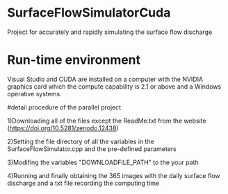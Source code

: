 # SurfaceFlowSimulatorCuda
Project for accurately and rapidly simulating the surface flow discharge

# Run-time environment
Visual Studio and CUDA are installed on a computer with the NVIDIA graphics card which the compute capability is 2.1 or above and a Windows operative systems.

#detail procedure of the parallel project

1)Downloading all of the files except the ReadMe.txt from the website (https://doi.org/10.5281/zenodo.12438)
 
2)Setting the file directory of all the variables in the SurfaceFlowSimulator.cpp and the pre-defined parameters
  
3)Modifing the variables "DOWNLOADFILE_PATH"  to the your path

4)Running  and finally obtaining the 365 images with the daily surface flow discharge and a txt file recording the computing time
